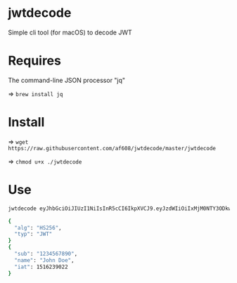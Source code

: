 
# jwtdecode

Simple cli tool (for macOS) to decode JWT

# Requires

The command-line JSON processor "jq"

=> `brew install jq`

# Install

=> `wget https://raw.githubusercontent.com/af608/jwtdecode/master/jwtdecode`

=> `chmod u+x ./jwtdecode`

# Use

```sh
jwtdecode eyJhbGciOiJIUzI1NiIsInR5cCI6IkpXVCJ9.eyJzdWIiOiIxMjM0NTY3ODkwIiwibmFtZSI6IkpvaG4gRG9lIiwiaWF0IjoxNTE2MjM5MDIyfQ.SflKxwRJSMeKKF2QT4fwpMeJf36POk6yJV_adQssw5c

{
  "alg": "HS256",
  "typ": "JWT"
}
{
  "sub": "1234567890",
  "name": "John Doe",
  "iat": 1516239022
}
```
